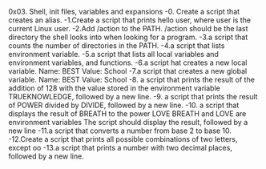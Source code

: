 0x03. Shell, init files, variables and expansions
-0. Create a script that creates an alias.
-1.Create a script that prints hello user, where user is the current Linux user.
-2.Add /action to the PATH. /action should be the last directory the shell looks into when looking for a program.
-3.a script that counts the number of directories in the PATH.
-4.a script that lists environment variable.
-5.a script that lists all local variables and environment variables, and functions.
-6.a script hat creates a new local variable.
Name: BEST
Value: School
-7.a script that creates a new global variable.
Name: BEST
Value: School
-8. a script that prints the result of the addition of 128 with the value stored in the environment variable TRUEKNOWLEDGE, followed by a new line.
-9. a script that prints the result of POWER divided by DIVIDE, followed by a new line.
-10. a script that displays the result of BREATH to the power LOVE
BREATH and LOVE are environment variables
The script should display the result, followed by a new line
-11.a script that converts a number from base 2 to base 10.
-12.Create a script that prints all possible combinations of two letters, except oo
-13.a script that prints a number with two decimal places, followed by a new line.
